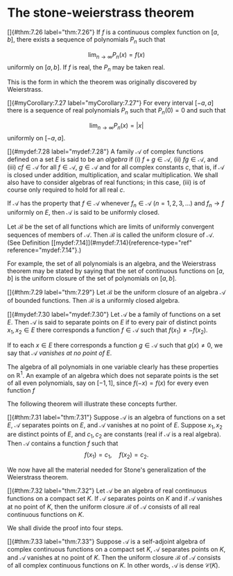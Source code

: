 # The stone-weierstrass theorem

<!-- ::: thm -->
[]{#thm:7.26 label="thm:7.26"} If $f$ is a continuous complex function
on $[a, b]$, there exists a sequence of polynomials $P_n$ such that

$$
\lim_{n \to \infty} P_n(x) = f(x)
$$
 uniformly on $[a, b]$. If $f$ is
real, the $P_n$ may be taken real.
<!-- ::: -->

This is the form in which the theorem was originally discovered by
Weierstrass.

<!-- ::: myCorollary -->
[]{#myCorollary:7.27 label="myCorollary:7.27"} For every interval
$[-a, a]$ there is a sequence of real polynomials $P_n$ such that
$P_n(0) = 0$ and such that

$$
\lim_{n \to \infty} P_n(x) = \left| x \right|
$$
 uniformly on
$[-a, a]$.
<!-- ::: -->

<!-- ::: mydef -->
[]{#mydef:7.28 label="mydef:7.28"} A family $\mathscr{A}$ of complex
functions defined on a set $E$ is said to be an *algebra* if (i)
$f + g \in \mathscr{A}$, (ii) $fg \in \mathscr{A}$, and (iii)
$cf \in \mathscr{A}$ for all $f \in \mathscr{A}$, $g \in \mathscr{A}$
and for all complex constants $c$, that is, if $\mathscr{A}$ is closed
under addition, multiplication, and scalar multiplication. We shall also
have to consider algebras of real functions; in this case, (iii) is of
course only required to hold for all real $c$.

If $\mathscr{A}$ has the property that $f \in \mathscr{A}$ whenever
$f_n \in \mathscr{A}$ $(n = 1, 2, 3, ... )$ and $f_n \rightarrow f$
uniformly on $E$, then $\mathscr{A}$ is said to be uniformly closed.

Let $\mathscr{B}$ be the set of all functions which are limits of
uniformly convergent sequences of members of $\mathscr{A}$. Then
$\mathscr{B}$ is called the uniform closure of $\mathscr{A}$. (See
Definition \[\[mydef:7.14\]](#mydef:7.14){reference-type="ref"
reference="mydef:7.14"}.)

For example, the set of all polynomials is an algebra, and the
Weierstrass theorem may be stated by saying that the set of continuous
functions on $[a, b]$ is the uniform closure of the set of polynomials
on $[a, b]$.
<!-- ::: -->

<!-- ::: thm -->
[]{#thm:7.29 label="thm:7.29"} Let $\mathscr{B}$ be the uniform closure
of an algebra $\mathscr{A}$ of bounded functions. Then $\mathscr{B}$ is
a uniformly closed algebra.
<!-- ::: -->

<!-- ::: mydef -->
[]{#mydef:7.30 label="mydef:7.30"} Let $\mathscr{A}$ be a family of
functions on a set $E$. Then $\mathscr{A}$ is said to separate points on
$E$ if to every pair of distinct points $x_1, x_2 \in E$ there
corresponds a function $f \in \mathscr{A}$ such that
$f(x_1) \neq -f(x_2)$.

If to each $x \in E$ there corresponds a function $g \in \mathscr{A}$
such that $g(x) \neq 0$, we say that $\mathscr{A}$ *vanishes at no point
of* $E$.

The algebra of all polynomials in one variable clearly has these
properties on $\mathbb{R}^1$. An example of an algebra which does not separate
points is the set of all even polynomials, say on $[-1, 1]$, since
$f (-x) = f (x)$ for every even function $f$

The following theorem will illustrate these concepts further.
<!-- ::: -->

<!-- ::: thm -->
[]{#thm:7.31 label="thm:7.31"} Suppose $\mathscr{A}$ is an algebra of
functions on a set $E$, $\mathscr{A}$ separates points on $E$, and
$\mathscr{A}$ vanishes at no point of $E$. Suppose $x_1, x_2$ are
distinct points of $E$, and $c_1, c_2$ are constants (real if
$\mathscr{A}$ is a real algebra). Then $\mathscr{A}$ contains a function
$f$ such that 
$$
f(x_1) = c_1, \quad 
        f(x_2) = c_2.
$$

<!-- ::: -->

We now have all the material needed for Stone's generalization of the
Weierstrass theorem.

<!-- ::: thm -->
[]{#thm:7.32 label="thm:7.32"} Let $\mathscr{A}$ be an algebra of real
continuous functions on a compact set $K$. If $\mathscr{A}$ separates
points on $K$ and if $\mathscr{A}$ vanishes at no point of $K$, then the
uniform closure $\mathscr{B}$ of $\mathscr{A}$ consists of all real
continuous functions on $K$.
<!-- ::: -->

We shall divide the proof into four steps.

<!-- ::: thm -->
[]{#thm:7.33 label="thm:7.33"} Suppose $\mathscr{A}$ is a self-adjoint
algebra of complex continuous functions on a compact set $K$,
$\mathscr{A}$ separates points on $K$, and $\mathscr{A}$ vanishes at no
point of $K$. Then the uniform closure $\mathscr{B}$ of $\mathscr{A}$
consists of all complex continuous functions on $K$. In other words,
$\mathscr{A}$ is dense $\mathscr{C}(K)$.
<!-- ::: -->
